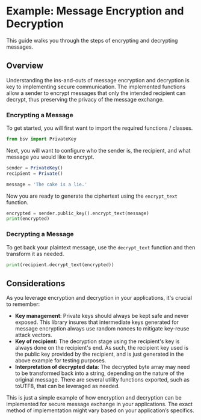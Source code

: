 # Example: Message Encryption and Decryption

This guide walks you through the steps of encrypting and decrypting messages.

## Overview

Understanding the ins-and-outs of message encryption and decryption is key to implementing secure communication. The implemented functions allow a sender to encrypt messages that only the intended recipient can decrypt, thus preserving the privacy of the message exchange.

### Encrypting a Message

To get started, you will first want to import the required functions / classes.

```py
from bsv import PrivateKey
```

Next, you will want to configure who the sender is, the recipient, and what message you would like to encrypt.

```ts
sender = PrivateKey()
recipient = Private()

message = 'The cake is a lie.'
```

Now you are ready to generate the ciphertext using the `encrypt_text` function.

```py
encrypted = sender.public_key().encrypt_text(message)
print(encrypted)
```

### Decrypting a Message

To get back your plaintext message, use the `decrypt_text` function and then transform it as needed.

```py
print(recipient.decrypt_text(encrypted))
```

## Considerations

As you leverage encryption and decryption in your applications, it's crucial to remember:

* **Key management**: Private keys should always be kept safe and never exposed. This library insures that intermediate keys generated for message encryption always use random nonces to mitigate key-reuse attack vectors.
* **Key of recipient:** The decryption stage using the recipient's key is always done on the recipient's end. As such, the recipient key used is the public key provided by the recipient, and is just generated in the above example for testing purposes.
* **Interpretation of decrypted data**: The decrypted byte array may need to be transformed back into a string, depending on the nature of the original message. There are several utility functions exported, such as toUTF8, that can be leveraged as needed.

This is just a simple example of how encryption and decryption can be implemented for secure message exchange in your applications. The exact method of implementation might vary based on your application’s specifics.
